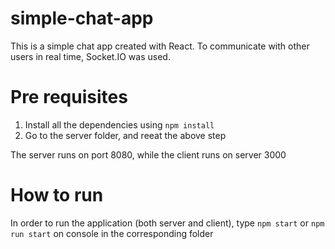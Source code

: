 # simple-chat-app
This is a simple chat app created with React. To communicate with other users in real time, Socket.IO was used.

# Pre requisites
1. Install all the dependencies using `npm install`
2. Go to the server folder, and reeat the above step

The server runs on port 8080, while the client runs on server 3000

# How to run
In order to run the application (both server and client), type `npm start` or `npm run start` on console in the corresponding folder
